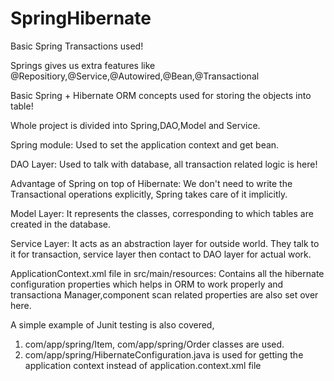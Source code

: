 # SpringHibernate
Basic Spring Transactions used!


Springs gives us extra features like @Repositiory,@Service,@Autowired,@Bean,@Transactional

Basic Spring + Hibernate ORM concepts used for storing the objects into table!

Whole project is divided into Spring,DAO,Model and Service.

Spring module: Used to set the application context and get bean.

DAO Layer: Used to talk with database, all transaction related logic is here!

Advantage of Spring on top of Hibernate: We don't need to write the Transactional operations explicitly,
Spring takes care of it implicitly.

Model Layer: It represents the classes, corresponding to which tables are created in the database.

Service Layer: It acts as an abstraction layer for outside world. They talk to it for transaction, service layer then contact to DAO layer for actual work.


ApplicationContext.xml file  in src/main/resources: Contains all the hibernate configuration properties which helps in ORM to work properly
and transactiona Manager,component scan related properties are also set over here.
 

 
 
A simple example of Junit testing is also covered,

1. com/app/spring/Item, com/app/spring/Order classes are used.
2. com/app/spring/HibernateConfiguration.java is used for getting the application context instead
   of application.context.xml file